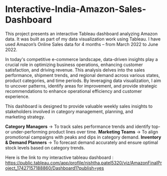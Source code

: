 # Interactive-India-Amazon-Sales-Dashboard

This project presents an interactive Tableau dashboard analyzing Amazon data. It was built as part of my data visualization work using Tableau.
I have used Amazon’s Online Sales data for 4 months – from March 2022 to June 2022.

In today's competitive e-commerce landscape, data-driven insights play a crucial role in optimizing business operations, enhancing customer satisfaction, and driving revenue. This analysis delves into the sales performance, shipment trends, and regional demand across various states, product categories, and time periods. By leveraging data visualization, I aim to uncover patterns, identify areas for improvement, and provide strategic recommendations to enhance operational efficiency and customer experience.

This dashboard is designed to provide valuable weekly sales insights to stakeholders involved in category management, planning, and marketing strategy.

**Category Managers** → To track sales performance trends and identify top- or under-performing product lines over time.
**Marketing Teams** → To align promotional campaigns with peaks and dips in category demand.
**Inventory & Demand Planners** → To forecast demand accurately and ensure optimal stock levels based on category trends.

Here is the link to my interactive tableau dashboard : https://public.tableau.com/app/profile/nishtha.patel5320/viz/AmazonFinalProject_17427157188860/Dashboard1?publish=yes
